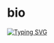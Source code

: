 # bio
[![Typing SVG](https://readme-typing-svg.demolab.com/?lines=First+line+of+text;Second+line+of+text)](https://git.io/typing-svg)
